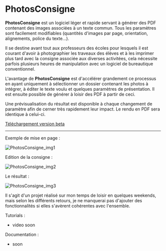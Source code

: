 
PhotosConsigne
==============

**PhotosConsigne** est un logiciel léger et rapide servant à générer des PDF contenant des images associées à un texte commun.
Tous les paramètres sont facilement modifiables (quantités d'images par page, orientation, alignements, police du texte...).

Il se destine avant tout aux professeurs des écoles pour lesquels il est courant d'avoir à photographier les traveaux des élèves et à les imprimer plus tard avec la consigne associée aux diverses activitées, cela nécessite parfois plusieurs heures de manipulation avec un logiciel de bureautique conventionnel. 

L'avantage de **PhotosConsigne** est d'accélérer grandement ce processus en ayant uniquement à sélectionner un dossier contenant les photos à intégrer, à éditer le texte voulu et quelques paramètres de présentation. Il est ensuite possible de générer à loisir des PDF à partir de ceci.

Une prévisualisation du résultat est disponible à chaque changement de paramètre afin de cerner très rapidement leur impact. Le rendu en PDF sera identique à celui-ci.

[Téléchargement version beta](https://github.com/FlorianLance/PhotosConsigne/files/172984/PhotosConsigne.zip "pre-release v0.9")

--------------

Exemple de mise en page :

![PhotosConsigne_img1](http://i.imgur.com/jvYIHRp.png "PhtosConsigne interface 1")

Edition de la consigne :

![PhotosConsigne_img2](http://i.imgur.com/VAjVPIi.png "PhtosConsigne interface 2")

Le résultat :

![PhotosConsigne_img3](http://i.imgur.com/Vs90e2l.png "PDF généré")

Il s'agit d'un projet réalisé sur mon temps de loisir en quelques weekends, mais selon les différents retours, je ne manquerai pas d'ajouter des fonctionnalités si elles s'avèrent cohérentes avec l'ensemble.

Tutorials :
- video soon

Documentation :
 - soon
